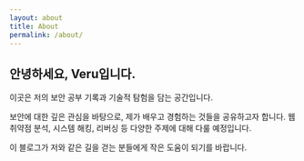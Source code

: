 ```yaml
---
layout: about
title: About
permalink: /about/
---
```


## 안녕하세요, Veru입니다.

이곳은 저의 보안 공부 기록과 기술적 탐험을 담는 공간입니다.

보안에 대한 깊은 관심을 바탕으로, 제가 배우고 경험하는 것들을 공유하고자 합니다. 웹 취약점 분석, 시스템 해킹, 리버싱 등 다양한 주제에 대해 다룰 예정입니다.

이 블로그가 저와 같은 길을 걷는 분들에게 작은 도움이 되기를 바랍니다.
